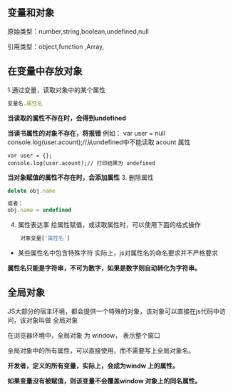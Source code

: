 ## 变量和对象

原始类型：number,string,boolean,undefined,null

引用类型：object,function ,Array,

## 在变量中存放对象

1.通过变量，读取对象中的某个属性
```js
变量名.属性名
```
**当读取的属性不存在时，会得到undefined**

**当读书属性的对象不存在，将报错**
例如：
    var user = null
    console.log(user.acount);//从undefined中不能读取 acount 属性


    var user = {};
    console.log(user.acount);// 打印结果为 undefined

**当对象赋值的属性不存在时，会添加属性**
3. 删除属性

```js
delete obj.name

或者：
obj.name = undefined
```
4. 属性表达事
    给属性赋值，或读取属性时，可以使用下面的格式操作
```js
    对象变量['属性名']
```
- 某些属性名中包含特殊字符
    实际上，js对属性名的命名要求并不严格要求

**属性名只能是字符串，不可为数字，如果是数字则自动转化为字符串。**

## 全局对象

JS大部分的宿主环境，都会提供一个特殊的对象，该对象可以直接在js代码中访问，该对象叫做 全局对象

在浏览器环境中，全局对象 为 window， 表示整个窗口

全局对象中的所有属性，可以直接使用，而不需要写上全局对象名。

**开发者，定义的所有变量，实际上，会成为windw 上的属性。**

**如果变量没有被赋值，则该变量不会覆盖window 对象上的同名属性。**